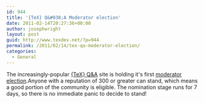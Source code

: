 ```yaml
---
id: 944
title: '{TeX} Q&#038;A Moderator election'
date: 2011-02-14T20:27:36+00:00
author: josephwright
layout: post
guid: http://www.texdev.net/?p=944
permalink: /2011/02/14/tex-qa-moderator-election/
categories:
  - General
---
```

The increasingly-popular [{TeX} Q&amp;A](https://tex.stackexchange.com/) site is holding it's first [moderator election](https://tex.stackexchange.com/election).Anyone with a reputation of 300 or greater can stand, which means a good portion of the community is eligible. The nomination stage runs for 7 days, so there is no immediate panic to decide to stand!
